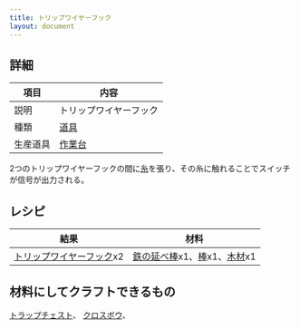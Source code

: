 ```yaml
---
title: トリップワイヤーフック
layout: document
---
```

## 詳細

|項目|内容|
|---|---|
|説明|トリップワイヤーフック|
|種類|[道具](道具)|
|生産道具|[作業台](作業台)|

2つのトリップワイヤーフックの間に[糸](糸)を張り、その糸に触れることでスイッチが信号が出力される。

## レシピ

|結果|材料|
|---|---|
|[トリップワイヤーフック](トリップワイヤーフック)x2|[鉄の延べ棒](鉄の延べ棒)x1、[棒](棒)x1、[木材](木材)x1|

## 材料にしてクラフトできるもの

[トラップチェスト](トラップチェスト)、
[クロスボウ](クロスボウ)、
